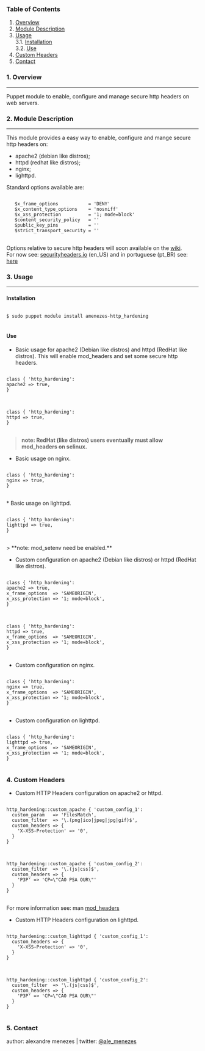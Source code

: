 ### Table of Contents

1. [Overview](#overview)
2. [Module Description](#module-description)
3. [Usage](#usage)  
 3.1. [Installation](#installation)  
 3.2. [Use](#use)
4. [Custom Headers](#custom-headers)
5. [Contact](#contact)

### 1. Overview  <a id="overview"></a>
---
Puppet module to enable, configure and manage secure http headers on web servers.

### 2. Module Description <a id="module-description"></a>
---
This module provides a easy way to enable, configure and mange secure
http headers on:
 - apache2 (debian like distros);
 - httpd (redhat like distros);
 - nginx;
 - lighttpd.

Standard options available are:
<pre>
<code>
   $x_frame_options           = 'DENY'
   $x_content_type_options    = 'nosniff'
   $x_xss_protection          = '1; mode=block'
   $content_security_policy   = ''
   $public_key_pins           = ''
   $strict_transport_security = ''
</code>
</pre>
Options relative to secure http headers will soon available on the [wiki][1].  
For now see: [securityheaders.io][2] (en_US) and in portuguese (pt_BR) see:
[here][3]

### 3. Usage <a id="usage"></a>
---
#### Installation <a id="installation"></a>
<pre>
<code>
$ sudo puppet module install amenezes-http_hardening
</code>
</pre>
#### Use <a id="use"></a>
* Basic usage for apache2 (Debian like distros) and
  httpd (RedHat like distros).
  This will enable mod_headers and set some secure http headers.
<pre>
<code>
class { 'http_hardening':
apache2 => true,
}
</code>
</pre>
<pre>
<code>
class { 'http_hardening':
httpd => true,
}
</code>
</pre>
> **note: RedHat (like distros) users eventually
must allow mod_headers on selinux.**

* Basic usage on nginx.
<pre>
<code>
class { 'http_hardening':
nginx => true,
}
</code>
</pre>

</pre>
* Basic usage on lighttpd.
<pre>
<code>
class { 'http_hardening':
lighttpd => true,
}
</code>
</pre>
> **note: mod_setenv need be enabled.**

* Custom configuration on apache2 (Debian like distros)
  or httpd (RedHat like distros).
<pre>
<code>
class { 'http_hardening':
apache2 => true,
x_frame_options  => 'SAMEORIGIN',
x_xss_protection => '1; mode=block',
}
</code>
</pre>
<pre>
<code>
class { 'http_hardening':
httpd => true,
x_frame_options  => 'SAMEORIGIN',
x_xss_protection => '1; mode=block',
}
</code>
</pre>

* Custom configuration on nginx.
<pre>
<code>
class { 'http_hardening':
nginx => true,
x_frame_options  => 'SAMEORIGIN',
x_xss_protection => '1; mode=block',
}
</code>
</pre>

* Custom configuration on lighttpd.
<pre>
<code>
class { 'http_hardening':
lighttpd => true,
x_frame_options  => 'SAMEORIGIN',
x_xss_protection => '1; mode=block',
}
</code>
</pre>

### 4. Custom Headers <a id="custom-headers"></a>

* Custom HTTP Headers configuration on apache2 or httpd.
<pre>
<code>
http_hardening::custom_apache { 'custom_config_1':
  custom_param   => 'FilesMatch',
  custom_filter  => '\.(png|ico|jpeg|jpg|gif)$',
  custom_headers => {
    'X-XSS-Protection' => '0',
  }
}
</code>
</pre>
<pre>
<code>
http_hardening::custom_apache { 'custom_config_2':
  custom_filter  => '\.(js|css)$',
  custom_headers => {
    'P3P' => 'CP=\"CAO PSA OUR\"'
  }
}
</code>
</pre>

For more information see: man [mod_headers][4]


* Custom HTTP Headers configuration on lighttpd.
<pre>
<code>
http_hardening::custom_lighttpd { 'custom_config_1':
  custom_headers => {
    'X-XSS-Protection' => '0',
  }
}
</code>
</pre>
<pre>
<code>
http_hardening::custom_lighttpd { 'custom_config_2':
  custom_filter  => '\.(js|css)$',
  custom_headers => {
    'P3P' => 'CP=\"CAO PSA OUR\"'
  }
}
</code>
</pre>

### 5. Contact <a id="contact"></a>
author: alexandre menezes | twitter: [@ale_menezes][5]

[1]:https://github.com/amenezes/http_hardening/wiki
[2]:https://scotthelme.co.uk/hardening-your-http-response-headers/
[3]:https://goo.gl/M9vnpk
[4]:https://goo.gl/d5B2hm
[5]:https://www.twitter.com/ale_menezes
